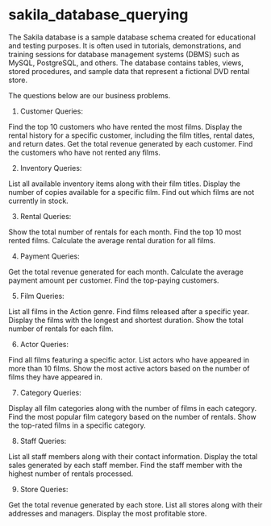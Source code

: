# sakila_database_querying

The Sakila database is a sample database schema created for educational and testing purposes. It is often used in tutorials, demonstrations, and training sessions for database management systems (DBMS) such as MySQL, PostgreSQL, and others. The database contains tables, views, stored procedures, and sample data that represent a fictional DVD rental store.

The questions below are our business problems.

1. Customer Queries:

Find the top 10 customers who have rented the most films.
Display the rental history for a specific customer, including the film titles, rental dates, and return dates.
Get the total revenue generated by each customer.
Find the customers who have not rented any films.

2. Inventory Queries:

List all available inventory items along with their film titles.
Display the number of copies available for a specific film.
Find out which films are not currently in stock.

3. Rental Queries:

Show the total number of rentals for each month.
Find the top 10 most rented films.
Calculate the average rental duration for all films.

4. Payment Queries:

Get the total revenue generated for each month.
Calculate the average payment amount per customer.
Find the top-paying customers.

5. Film Queries:

List all films in the Action genre.
Find films released after a specific year.
Display the films with the longest and shortest duration.
Show the total number of rentals for each film.

6. Actor Queries:

Find all films featuring a specific actor.
List actors who have appeared in more than 10 films.
Show the most active actors based on the number of films they have appeared in.

7. Category Queries:

Display all film categories along with the number of films in each category.
Find the most popular film category based on the number of rentals.
Show the top-rated films in a specific category.

8. Staff Queries:

List all staff members along with their contact information.
Display the total sales generated by each staff member.
Find the staff member with the highest number of rentals processed.

9. Store Queries:

Get the total revenue generated by each store.
List all stores along with their addresses and managers.
Display the most profitable store.
